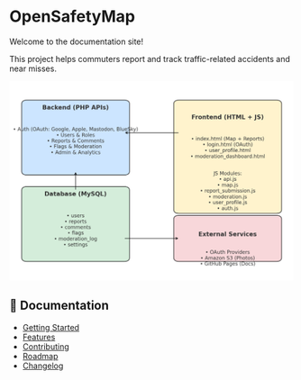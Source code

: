 # OpenSafetyMap

Welcome to the documentation site!

This project helps commuters report and track traffic-related accidents and near misses.

![System Overview](system_overview.png)

## 📖 Documentation

- [Getting Started](quickstart.md)
- [Features](features.md)
- [Contributing](contributing.md)
- [Roadmap](roadmap.md)
- [Changelog](changelog.md)
